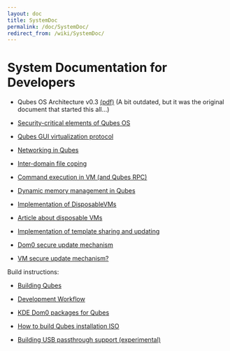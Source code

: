 ```yaml
---
layout: doc
title: SystemDoc
permalink: /doc/SystemDoc/
redirect_from: /wiki/SystemDoc/
---
```


System Documentation for Developers
===================================

-   Qubes OS Architecture v0.3 [(pdf)](http://www.qubes-os.org/files/doc/arch-spec-0.3.pdf) (A bit outdated, but it was the original document that started this all...)

-   [Security-critical elements of Qubes OS](/doc/SecurityCriticalCode)

-   [Qubes GUI virtualization protocol](/doc/GUIdocs)

-   [Networking in Qubes](/doc/QubesNet)

-   [Inter-domain file coping](/doc/Qfilecopy)

-   [Command execution in VM (and Qubes RPC)](/doc/Qrexec)

-   [Dynamic memory management in Qubes](/doc/Qmemman)

-   [Implementation of DisposableVMs](/doc/DVMimpl)

-   [Article about disposable VMs](http://theinvisiblethings.blogspot.com/2010/06/disposable-vms.html)

-   [Implementation of template sharing and updating](/doc/TemplateImplementation)

-   [Dom0 secure update mechanism](/doc/Dom0SecureUpdates)

-   [VM secure update mechanism?](/doc/VMSecureUpdates)

Build instructions:

-   [Building Qubes](/doc/QubesBuilder)

-   [Development Workflow](/doc/DevelopmentWorkflow)

-   [KDE Dom0 packages for Qubes](/doc/KdeDom0)

-   [How to build Qubes installation ISO](/doc/InstallationIsoBuilding)

-   [Building USB passthrough support (experimental)](/doc/USBVM)

